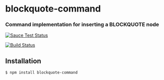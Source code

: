 blockquote-command
==============
### Command implementation for inserting a BLOCKQUOTE node

[![Sauce Test Status](https://saucelabs.com/browser-matrix/blockquote-command.svg)](https://saucelabs.com/u/blockquote-command)

[![Build Status](https://travis-ci.org/webmodules/blockquote-command.svg?branch=master)](https://travis-ci.org/webmodules/blockquote-command)


Installation
------------

``` bash
$ npm install blockquote-command
```
